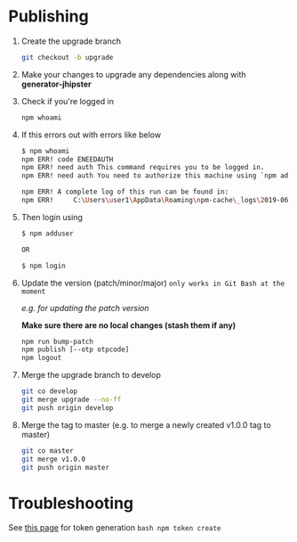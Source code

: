 # Publishing

1. Create the upgrade branch
    ```bash
    git checkout -b upgrade
    ```

2. Make your changes to upgrade any dependencies along with **generator-jhipster**

3. Check if you're logged in
    ```bash
    npm whoami
    ```

4. If this errors out with errors like below
    ```bash
    $ npm whoami
    npm ERR! code ENEEDAUTH
    npm ERR! need auth This command requires you to be logged in.
    npm ERR! need auth You need to authorize this machine using `npm adduser`
    
    npm ERR! A complete log of this run can be found in:
    npm ERR!     C:\Users\user1\AppData\Roaming\npm-cache\_logs\2019-06-23T23_08_22_196Z-debug.log
    ```

5. Then login using
    ```bash
    $ npm adduser
    
    OR
    
    $ npm login
    ```

6. Update the version (patch/minor/major) `only works in Git Bash at the moment`
    
    *e.g. for updating the patch version*

    **Make sure there are no local changes (stash them if any)**
    ```bash
    npm run bump-patch
    npm publish [--otp otpcode]
    npm logout
    ```

7. Merge the upgrade branch to develop
    ```bash
    git co develop
    git merge upgrade --no-ff
    git push origin develop
    ```

8. Merge the tag to master (e.g. to merge a newly created v1.0.0 tag to master)
    ```bash
    git co master
    git merge v1.0.0
    git push origin master
    ```

# Troubleshooting
See [this page](https://docs.npmjs.com/getting-started/working_with_tokens#how-to-create-a-new-full-permission-token) for token generation
    ```bash
    npm token create
    ```
